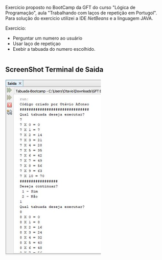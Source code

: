 <p>Exercicio proposto no BootCamp da GFT do curso "Lógica de Programação", aula "Trabalhando com laços de repetição em Portugol". Para solução do exercicio utilizei a IDE <i>NetBeans</i> e a linguagem JAVA. </p>

<p>Exercicio:</p> 
<table>
  <ul>
    <li>Perguntar um numero ao usuário</li> 
    <li>Usar laço de repetiçao</li>
    <li>Exebir a tabuada do numero escolhido. </li>
  </ul>
</table>

<h2>ScreenShot Terminal de Saida</h2>

<img src="imagens/Screenshot.JPG">
